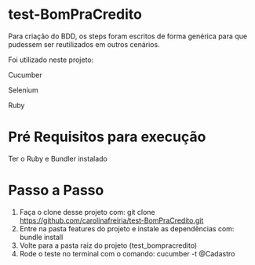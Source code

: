 # test-BomPraCredito


Para criação do BDD, os steps foram escritos de forma genérica para que pudessem ser reutilizados em outros cenários.

Foi utilizado neste projeto:

Cucumber

Selenium

Ruby

# Pré Requisitos para execução
Ter o Ruby e Bundler instalado

# Passo a Passo 
1. Faça o clone desse projeto com: git clone https://github.com/carolinafreiria/test-BomPraCredito.git
2. Entre na pasta features do projeto e instale as dependências com: bundle install
3. Volte para a pasta raiz do projeto (test_bompracredito)
4. Rode o teste no terminal com o comando: cucumber -t @Cadastro
